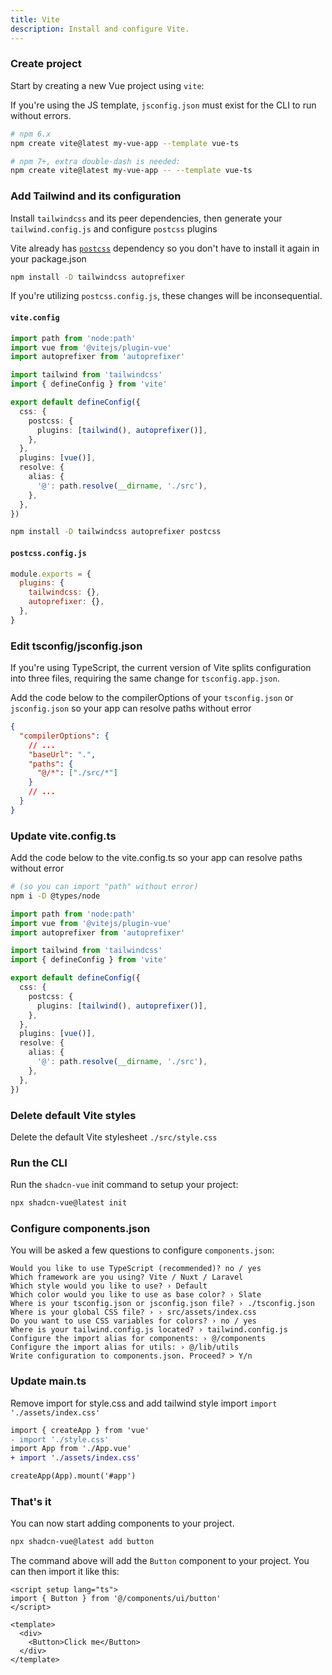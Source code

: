 ```yaml
---
title: Vite
description: Install and configure Vite.
---
```


<Steps>

### Create project

Start by creating a new Vue project using `vite`:

<Callout>

  If you're using the JS template, `jsconfig.json` must exist for the CLI to run without errors.

</Callout>

```bash
# npm 6.x
npm create vite@latest my-vue-app --template vue-ts

# npm 7+, extra double-dash is needed:
npm create vite@latest my-vue-app -- --template vue-ts
```

### Add Tailwind and its configuration

Install `tailwindcss` and its peer dependencies, then generate your `tailwind.config.js` and configure `postcss` plugins

<TabsMarkdown>
  <TabMarkdown title="vite.config">

  Vite already has [`postcss`](https://github.com/vitejs/vite/blob/main/packages/vite/package.json#89) dependency so you don't have to install it again in your package.json

  ```bash
  npm install -D tailwindcss autoprefixer
  ```

  <Callout>

  If you're utilizing `postcss.config.js`, these changes will be inconsequential.

  </Callout>

  #### `vite.config`

  ```typescript {5,6,9-13}
  import path from 'node:path'
  import vue from '@vitejs/plugin-vue'
  import autoprefixer from 'autoprefixer'

  import tailwind from 'tailwindcss'
  import { defineConfig } from 'vite'

  export default defineConfig({
    css: {
      postcss: {
        plugins: [tailwind(), autoprefixer()],
      },
    },
    plugins: [vue()],
    resolve: {
      alias: {
        '@': path.resolve(__dirname, './src'),
      },
    },
  })
  ```

  </TabMarkdown>

  <TabMarkdown title="postcss.config.js">

  ```bash
  npm install -D tailwindcss autoprefixer postcss
  ```

#### `postcss.config.js`

  ```js
  module.exports = {
    plugins: {
      tailwindcss: {},
      autoprefixer: {},
    },
  }
  ```

  </TabMarkdown>
</TabsMarkdown>

### Edit tsconfig/jsconfig.json

<Callout>

If you're using TypeScript, the current version of Vite splits configuration into three files, requiring the same change for `tsconfig.app.json`.

</Callout>

Add the code below to the compilerOptions of your `tsconfig.json` or `jsconfig.json` so your app can resolve paths without error

```json {4-7}
{
  "compilerOptions": {
    // ...
    "baseUrl": ".",
    "paths": {
      "@/*": ["./src/*"]
    }
    // ...
  }
}
```

### Update vite.config.ts

Add the code below to the vite.config.ts so your app can resolve paths without error

```bash
# (so you can import "path" without error)
npm i -D @types/node
```

```typescript {15-19}
import path from 'node:path'
import vue from '@vitejs/plugin-vue'
import autoprefixer from 'autoprefixer'

import tailwind from 'tailwindcss'
import { defineConfig } from 'vite'

export default defineConfig({
  css: {
    postcss: {
      plugins: [tailwind(), autoprefixer()],
    },
  },
  plugins: [vue()],
  resolve: {
    alias: {
      '@': path.resolve(__dirname, './src'),
    },
  },
})
```

### Delete default Vite styles

Delete the default Vite stylesheet `./src/style.css`

### Run the CLI

Run the `shadcn-vue` init command to setup your project:

```bash
npx shadcn-vue@latest init
```

### Configure components.json

You will be asked a few questions to configure `components.json`:

```txt:line-numbers
Would you like to use TypeScript (recommended)? no / yes
Which framework are you using? Vite / Nuxt / Laravel
Which style would you like to use? › Default
Which color would you like to use as base color? › Slate
Where is your tsconfig.json or jsconfig.json file? › ./tsconfig.json
Where is your global CSS file? › › src/assets/index.css
Do you want to use CSS variables for colors? › no / yes
Where is your tailwind.config.js located? › tailwind.config.js
Configure the import alias for components: › @/components
Configure the import alias for utils: › @/lib/utils
Write configuration to components.json. Proceed? > Y/n
```

### Update main.ts

Remove import for style.css and add tailwind style import `import './assets/index.css'`

```diff typescript {2,4}
import { createApp } from 'vue'
- import './style.css'
import App from './App.vue'
+ import './assets/index.css'

createApp(App).mount('#app')
```

### That's it

You can now start adding components to your project.

```bash
npx shadcn-vue@latest add button
```

The command above will add the `Button` component to your project. You can then import it like this:

```vue {2,7}
<script setup lang="ts">
import { Button } from '@/components/ui/button'
</script>

<template>
  <div>
    <Button>Click me</Button>
  </div>
</template>
```

</Steps>
